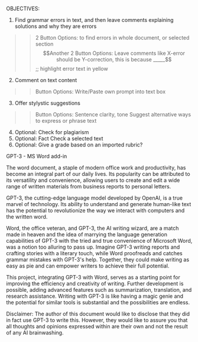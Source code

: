 OBJECTIVES:

1. Find grammar errors in text, and then leave comments explaining solutions and why they are errors
>> 2 Button Options: to find errors in whole document, or selected section
>> $$Another 2 Button Options: Leave comments like X-error should be Y-correction, this is because _____$$;; highlight error text in yellow
2. Comment on text content
>> Button Options: Write/Paste own prompt into text box 
3. Offer stylystic suggestions
>> Button Options: Sentence clarity, tone
>> Suggest alternative ways to express or phrase text
4. Optional: Check for plagiarism
5. Optional: Fact Check a selected text
6. Optional: Give a grade based on an imported rubric?



GPT-3 - MS Word add-in

The word document, a staple of modern office work and productivity, has become an integral part of our daily lives. Its popularity can be attributed to its versatility and convenience, allowing users to create and edit a wide range of written materials from business reports to personal letters.

GPT-3, the cutting-edge language model developed by OpenAI, is a true marvel of technology. Its ability to understand and generate human-like text has the potential to revolutionize the way we interact with computers and the written word.

Word, the office veteran, and GPT-3, the AI writing wizard, are a match made in heaven and the idea of marrying the language generation capabilities of GPT-3 with the tried and true convenience of Microsoft Word, was a notion too alluring to pass up. Imagine GPT-3 writing reports and crafting stories with a literary touch, while Word proofreads and catches grammar mistakes with GPT-3's help. Together, they could make writing as easy as pie and can empower writers to achieve their full potential.

This project, integrating GPT-3 with Word, serves as a starting point for improving the efficiency and creativity of writing. Further development is possible, adding advanced features such as summarization, translation, and research assistance. Writing with GPT-3 is like having a magic genie and the potential for similar tools is substantial and the possibilities are endless.

Disclaimer: The author of this document would like to disclose that they did in fact use GPT-3 to write this. However, they would like to assure you that all thoughts and opinions expressed within are their own and not the result of any AI brainwashing.